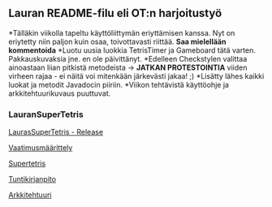 ## Lauran README-filu eli OT:n harjoitustyö

*Tälläkin viikolla tapeltu käyttöliittymän eriyttämisen kanssa. Nyt on eriytetty niin paljon kuin osaa, toivottavasti riittää. **Saa mielellään kommentoida**
*Luotu uusia luokkia TetrisTimer ja Gameboard tätä varten. Pakkauskuvaksia jne. en ole päivittänyt.
*Edelleen Checkstylen valittaa ainoastaan liian pitkistä metodeista -> **JATKAN PROTESTOINTIA** viiden virheen rajaa - ei näitä voi mitenkään järkevästi jakaa! ;)
*Lisätty lähes kaikki luokat ja metodit Javadocin piiriin. 
*Viikon tehtävistä käyttöohje ja arkkitehtuurikuvaus puuttuvat.

### LauranSuperTetris
[LaurasSuperTetris - Release](https://github.com/LauraACodes/ot-harjoitustyo/releases/tag/LaurasSuperTetris_vk5)

[Vaatimusmäärittely](https://github.com/LauraACodes/ot-harjoitustyo/tree/master/dokumentaatio/vaatimusmaarittely.md)

[Supertetris](https://github.com/LauraACodes/ot-harjoitustyo/tree/master/LaurasSuperTetris)

[Tuntikirjanpito](https://github.com/LauraACodes/ot-harjoitustyo/tree/master/dokumentaatio/tuntikirjanpito.md)

[Arkkitehtuuri](https://github.com/LauraACodes/ot-harjoitustyo/tree/master/dokumentaatio/arkkitehtuuri.md)

